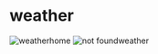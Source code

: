 # weather
 ![weatherhome](https://github.com/Rohityadav2205/weather/assets/109666751/73c8719d-dc42-42a8-ad88-7e6d7d01b6a6)
![not foundweather](https://github.com/Rohityadav2205/weather/assets/109666751/3b9cb39e-cbb9-4951-8720-934da3b5b57b)

